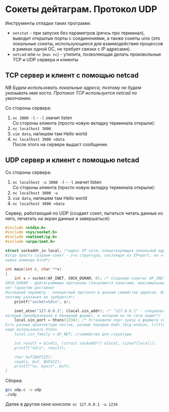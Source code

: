 # Сокеты дейтаграм. Протокол UDP  
Инструменты отладки таких программ:
+ `netstat` - при запуске без параметров (речсь про терминал), выводит открытые порты с соединениями, а также сокеты unix (это локальные сокеты,
использующиеся для взаимодействия процессов в рамках одной ОС, не требует связки с IP адресами). 
+ `netcad` или `nc` (`man nc`) - утилита, позволяющая делать произвольные TCP и UDP сервера и клиенты

## TCP сервер и клиент с помощью netcad  
*NB Будем использовать локальные адреса, поэтому не будем указывать имя хоста. Протокол TCP используется netcad по умолчанию.*  

Со стороны сервера:  
1) `nc 3000 -l` - `-l` значит listen  
Со стороны клиента (просто новую вкладку терминала открыли):  
1) `nc localhost 3000`
2) `vim data`, напишем там Hello world
3) `nc localhost 3000 <data`  
После этого на сервере выдаст сообщение.
## UDP сервер и клиент с помощью netcad  
Со стороны сервера:  
1) `nc localhost -u 3000 -l` - `-l` значит listen  
Со стороны клиента (просто новую вкладку терминала открыли):  
1) `nc localhost 3000 -u`
2) `vim data`, напишем там Hello world
3) `nc localhost 3000 <data`

Сервер, работающий по UDP (создает сокет, пытаться читать данные из него, печатать на экран данные и завершаться):
```C
#include <stdio.h>
#include <sys/socket.h>
#include <netinet/ip.h>
#include <arpa/inet.h>

struct sockaddr_in local; /*адрес IP сети, олицетворяющая локальный адрес.
Когда просто создаем сокет - это структура, состоящая из IP+port, но чтобы ее использовать (открыть порт),
нужна команда bind*/

int main(int c, char **v)
{
	int s = socket(AF_INET, SOCK_DGRAM, 0); /* Создание сокета/ AF_INET - семейство адресов IPv4,
SOCK_DGRAM - дейтаграммные протоколы (посылаются пакетами, максимальный размер которых жестко задан сконфигуророванной сетью,
нет гарантии доставки)
Последний параметр - конкретный протокол в данном семействе адресов. Используем базовый протокол,
поэтому указания не требуются*/
	printf("socket=%d\n", s);

	inet_aton("127.0.0.1", &local.sin_addr); /* "127.0.0.1" - специальный адрес локального интерфейса,
который преобразовали в бинарный формат, в котором он по сети ходит*/
	local.sin_port = htons(1234); /* Установили порт сразу в формате сети, htons - host to network short.
Есть разные архитектуры хостов, разные порядки байт (big-endian, little-endian), и для того, чтобы правильно открыть порт,
надо использовать htons.
	local.sin_family = AF_NET; //семейство для структуры

	int result = bind(s, (struct sockaddr*) &local, sizeof(local));
	printf("%d\n", result);

	char buf[BUFSIZ];
	read(s, buf, BUFSIZ);
	printf("%s, bye\n", buf);
}
```
Сборка:  
```bash
gcc udp.c -o udp
./udp
```  
Далее в другом окне консоли: `nc 127.0.0.1 -u 1234`
